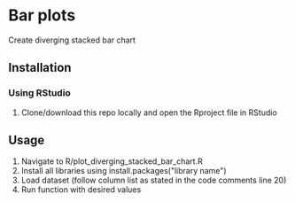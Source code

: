 # Bar plots
Create diverging stacked bar chart

## Installation

### Using RStudio

1. Clone/download this repo locally and open the Rproject file in RStudio

## Usage

1. Navigate to R/plot_diverging_stacked_bar_chart.R
2. Install all libraries using install.packages("library name")
3. Load dataset (follow column list as stated in the code comments line 20)
4. Run function with desired values